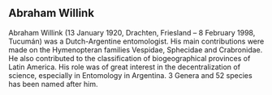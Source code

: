 ## Abraham Willink

Abraham Willink (13 January 1920, Drachten, Friesland – 8 February 1998, Tucumán) was a Dutch-Argentine entomologist. His main contributions were made on the Hymenopteran families Vespidae, Sphecidae and Crabronidae.
He also contributed to the classification of biogeographical provinces of Latin America. His role was of great interest in the decentralization of science, especially in Entomology in Argentina.
3 Genera and 52 species has been named after him.
